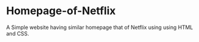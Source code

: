# Homepage-of-Netflix
A Simple website having similar homepage that of Netflix using using HTML and CSS.
